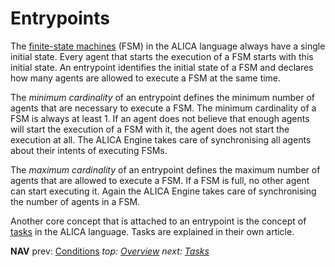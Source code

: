 # Entrypoints

The [finite-state machines](finite-state_machines.md) (FSM) in the ALICA language always have a single initial state. Every agent that starts the execution of a FSM starts with this initial state. An entrypoint identifies the initial state of a FSM and declares how many agents are allowed to execute a FSM at the same time. 

The *minimum cardinality* of an entrypoint defines the minimum number of agents that are necessary to execute a FSM. The minimum cardinality of a FSM is always at least 1. If an agent does not believe that enough agents will start the execution of a FSM with it, the agent does not start the execution at all. The ALICA Engine takes care of synchronising all agents about their intents of executing FSMs. 

The *maximum cardinality* of an entrypoint defines the maximum number of agents that are allowed to execute a FSM. If a FSM is full, no other agent can start executing it. Again the ALICA Engine takes care of synchronising the number of agents in a FSM.

Another core concept that is attached to an entrypoint is the concept of [tasks](tasks.md) in the ALICA language. Tasks are explained in their own article.

**NAV** prev: [Conditions](conditions.md) *top: [Overview](../README.md)* *next: [Tasks](tasks.md)*
